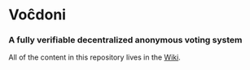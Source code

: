 # Voĉdoni

### A fully verifiable decentralized anonymous voting system

All of the content in this repository lives in the  [Wiki](https://github.com/vocdoni/docs/wiki).


